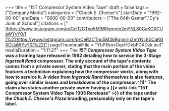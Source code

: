 +++
title = "15T Compressor System Video Tape"
draft = false
tags = ["Company Media"]
categories = ["Chuck E. Cheese's"]
startDate = "1992-00-00"
endDate = "0000-00-00"
contributors = ["The 64th Gamer","Cy's Junk at School"]
citations = ["[https://www.instagram.com/p/CeR2CTnp5M36Rgnnrjn2mYNL80CaKGXCUaWYvY0/](%22https://www.instagram.com/p/CeR2CTnp5M36Rgnnrjn2mYNL80CaKGXCUaWYvY0/%22)"]
pageThumbnailFile = "YbPEknvGqcHDvbFDXDzk.avif"
mediaDuration = "1:11:27"
+++
The ***15T Compressor System Video Tape* was a training tape released in 1992 detailing how to service the 3-Stage *Ingersoll Rand* compressor.
The only account of the tape's contents comes from a private owner, stating that the main portion of the video features a technician explaining how the compressor works, along with how to service it. A video from *Ingersoll Rand* themselves is also features, going over similar issues and breakdowns of the compressor.^(1)^ The claim also states another private owner having a {{< wiki-link "15T Compressor System Video Tape 1993 Rerelease" >}} of the tape under the *Chuck E. Cheese's Pizza* branding, presumably only on the tape's label.**
